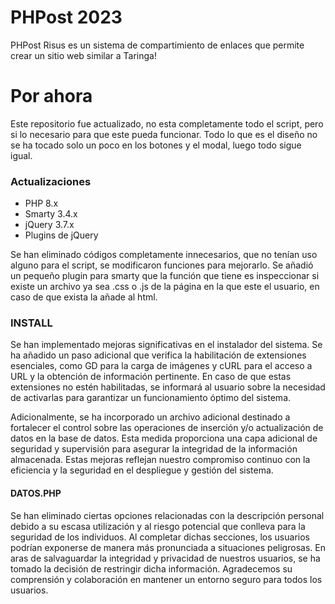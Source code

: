 # PHPost 2023
PHPost Risus es un sistema de compartimiento de enlaces que permite crear un sitio web similar a Taringa!

# Por ahora
Este repositorio fue actualizado, no esta completamente todo el script, pero si lo necesario para que este pueda funcionar. Todo lo que es el diseño no se ha tocado solo un poco en los botones y el modal, luego todo sigue igual.

### Actualizaciones
 * PHP 8.x
 * Smarty 3.4.x
 * jQuery 3.7.x 
 * Plugins de jQuery

Se han eliminado códigos completamente innecesarios, que no tenían uso alguno para el script, se modificaron funciones para mejorarlo.
Se añadió un pequeño plugin para smarty que la función que tiene es inspeccionar si existe un archivo ya sea .css o .js de la página en la que este el usuario, en caso de que exista la añade al html.

### INSTALL
Se han implementado mejoras significativas en el instalador del sistema. Se ha añadido un paso adicional que verifica la habilitación de extensiones esenciales, como GD para la carga de imágenes y cURL para el acceso a URL y la obtención de información pertinente. En caso de que estas extensiones no estén habilitadas, se informará al usuario sobre la necesidad de activarlas para garantizar un funcionamiento óptimo del sistema.

Adicionalmente, se ha incorporado un archivo adicional destinado a fortalecer el control sobre las operaciones de inserción y/o actualización de datos en la base de datos. Esta medida proporciona una capa adicional de seguridad y supervisión para asegurar la integridad de la información almacenada. Estas mejoras reflejan nuestro compromiso continuo con la eficiencia y la seguridad en el despliegue y gestión del sistema.

#### DATOS.PHP
Se han eliminado ciertas opciones relacionadas con la descripción personal debido a su escasa utilización y al riesgo potencial que conlleva para la seguridad de los individuos. Al completar dichas secciones, los usuarios podrían exponerse de manera más pronunciada a situaciones peligrosas. En aras de salvaguardar la integridad y privacidad de nuestros usuarios, se ha tomado la decisión de restringir dicha información. Agradecemos su comprensión y colaboración en mantener un entorno seguro para todos los usuarios.